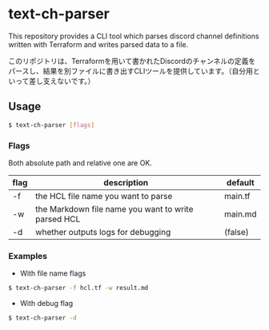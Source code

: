 # text-ch-parser

This repository provides a CLI tool which parses discord channel definitions written with Terraform and writes parsed data to a file.

このリポジトリは、Terraformを用いて書かれたDiscordのチャンネルの定義をパースし、結果を別ファイルに書き出すCLIツールを提供しています。（自分用といって差し支えないです。）

## Usage

```bash
$ text-ch-parser [flags]
```

### Flags

Both absolute path and relative one are OK.

| flag | description | default |
| --- | --- | --- |
| -f | the HCL file name you want to parse | main.tf |
| -w | the Markdown file name you want to write parsed HCL | main.md |
| -d | whether outputs logs for debugging | (false) |

### Examples

* With file name flags

```bash
$ text-ch-parser -f hcl.tf -w result.md
```

* With debug flag

```bash
$ text-ch-parser -d
```
